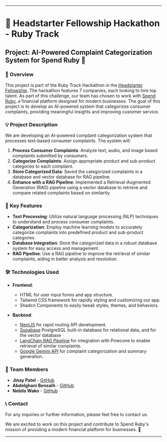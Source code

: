 
---
# 🚀 Headstarter Fellowship Hackathon - Ruby Track

## Project: AI-Powered Complaint Categorization System for Spend Ruby 💼

### 📝 Overview
This project is part of the Ruby Track Hackathon in the [Headstarter Fellowship](https://headstarter.co/). The hackathon features 7 companies, each looking to hire top talent. As part of this challenge, our team has chosen to work with [Spend Ruby](https://spendruby.com/), a financial platform designed for modern businesses. The goal of this project is to develop an AI-powered system that categorizes consumer complaints, providing meaningful insights and improving customer service.

### 💡 Project Description
We are developing an AI-powered complaint categorization system that processes text-based consumer complaints. The system will:

1. **Process Consumer Complaints**: Analyze text, audio, and image based complaints submitted by consumers.
2. **Categorize Complaints**: Assign appropriate product and sub-product categories to each complaint.
3. **Store Categorized Data**: Saved the categorized complaints in a database and vector database for RAG pipeline.
4. **Enhance with a RAG Pipeline**: Implemented a Retrieval-Augmented Generation (RAG) pipeline using a vector database to retrieve and compare related complaints based on similarity.

### 🔑 Key Features
- **Text Processing**: Utilize natural language processing (NLP) techniques to understand and process consumer complaints.
- **Categorization**: Employ machine learning models to accurately categorize complaints into predefined product and sub-product categories.
- **Database Integration**: Store the categorized data in a robust database system for easy access and management.
- **RAG Pipeline**: Use a RAG pipeline to improve the retrieval of similar complaints, aiding in better analysis and resolution.

### 🛠️ Technologies Used
- **Frontend**:
   - HTML for user input forms and app structure.
   - Tailwind CSS framework for rapidly styling and customizing our app.
   - Shadcn Components to easily tweak styles, themes, and behaviors.

- **Backend**: 
   - [NextJS](https://nextjs.org/) for rapid routing API development.
   - [Supabase](https://supabase.com/) PostgreSQL built-in database for relational data, and for the vector database
   - [LangChain RAG Pipeline](https://python.langchain.com/v0.2/docs/tutorials/rag/) for integration with Pinecone to enable retrieval of similar complaints.
   - [Google Gemini API](https://ai.google.dev/) for complaint categorization and summary generation.

### 👥 Team Members
- **Jinay Patel** - [GitHub](https://github.com/Github11200)
- **Abdelghani Bensaïh** - [GitHub](https://github.com/yourusername)
- **Nebila Wako** - [GitHub](https://github.com/nebilawako)

### 📞 Contact
For any inquiries or further information, please feel free to contact us.

We are excited to work on this project and contribute to Spend Ruby's mission of providing a modern financial platform for businesses. 🌟

---

